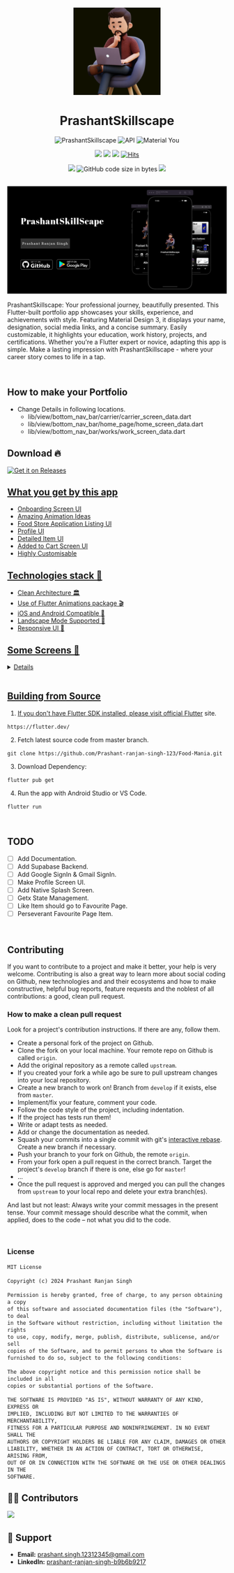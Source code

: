 <div align="center">
<br>
<img src="https://raw.githubusercontent.com/Prashant-ranjan-singh-123/PrashantSkillscape/main/android/app/src/main/ic_launcher-playstore.png" width="200" />

</div>

<h1 align="center">PrashantSkillscape</h1>


<p align="center">
  <img alt="PrashantSkillscape" src="https://img.shields.io/badge/PrashantSkillscape-00d1a7?style=for-the-badge&logo=flutter&logoColor=white"/>
  <img alt="API" src="https://img.shields.io/badge/Api%2024+-50f270?style=for-the-badge&logo=android&logoColor=black"/>
  <img alt="Material You" src="https://custom-icon-badges.demolab.com/badge/material%20you-lightblue?style=for-the-badge&logo=material-you&logoColor=333"/>
</p>

<p align="center">
  <a href="https://github.com/Prashant-ranjan-singh-123/PrashantSkillscape/releases"><img src="https://img.shields.io/github/v/release/Prashant-ranjan-singh-123/PrashantSkillscape?color=purple&include_prereleases&logo=github&style=for-the-badge"/></a>
  <a href="https://github.com/Prashant-ranjan-singh-123/PrashantSkillscape/stargazers"><img src="https://img.shields.io/github/stars/Prashant-ranjan-singh-123/PrashantSkillscape?color=ffff00&style=for-the-badge"/></a>
  <a href="https://github.com/Prashant-ranjan-singh-123/PrashantSkillscape/network/members"><img src="https://img.shields.io/github/forks/Prashant-ranjan-singh-123/PrashantSkillscape?style=for-the-badge"/></a>
  <a href="https://hits.sh/github.com/Prashant-ranjan-singh-123/PrashantSkillscape/"><img alt="Hits" src="https://hits.sh/github.com/Prashant-ranjan-singh-123/PrashantSkillscape.svg?style=for-the-badge&label=Views&extraCount=10&color=54856b"/></a>
</p>

<p align="center">
  <a href="https://github.com/Prashant-ranjan-singh-123/PrashantSkillscape/releases"><img src="https://img.shields.io/github/downloads/Prashant-ranjan-singh-123/PrashantSkillscape/total?color=orange&style=for-the-badge"/></a>
  <img alt="GitHub code size in bytes" src="https://img.shields.io/github/languages/code-size/Prashant-ranjan-singh-123/PrashantSkillscape?style=for-the-badge&color=ggff20">
  <a href="https://github.com/Prashant-ranjan-singh-123/PrashantSkillscape/graphs/contributors"><img src="https://img.shields.io/github/contributors-anon/Prashant-ranjan-singh-123/PrashantSkillscape?style=for-the-badge&color=ccdd56"/></a>
</p>

<br>


<img src="https://raw.githubusercontent.com/Prashant-ranjan-singh-123/PrashantSkillscape/main/readme_images/feature_graphic.png"/>

<p style="text-align: left; font-weight: normal;">PrashantSkillscape: Your professional journey, beautifully presented. This Flutter-built portfolio app showcases your skills, experience, and achievements with style. Featuring Material Design 3, it displays your name, designation, social media links, and a concise summary. Easily customizable, it highlights your education, work history, projects, and certifications. Whether you're a Flutter expert or novice, adapting this app is simple. Make a lasting impression with PrashantSkillscape - where your career story comes to life in a tap.</p>

<div>
<br>

## How to make your Portfolio

- Change Details in following locations.
  - lib/view/bottom_nav_bar/carrier/carrier_screen_data.dart
  - lib/view/bottom_nav_bar/home_page/home_screen_data.dart
  - lib/view/bottom_nav_bar/works/work_screen_data.dart

## Download 🔥
[<img src="https://raw.githubusercontent.com/flocke/andOTP/master/assets/badges/get-it-on-github.png" alt="Get it on Releases" height="80">](https://github.com/Prashant-ranjan-singh-123/Food-Mania/releases/download/apk-01/Food.Mania.apk)
<a href="https://apt.izzysoft.de/fdroid/index/apk/ru.aleshin.timeplanner" target="_blank">

## What you get by this app
- Onboarding Screen UI
- Amazing Animation Ideas
- Food Store Application Listing UI
- Profile UI
- Detailed Item UI
- Added to Cart Screen UI
- Highly Customisable

## Technologies stack 🚀
- Clean Architecture 🏛️
- Use of Flutter Animations package 🎬
- iOS and Android Compatible 📱
- Landscape Mode Supported 🌄
- Responsive UI 📱
  <br>

## Some Screens 📱
<details>
<table>
  <tr>
    <td><img src="https://raw.githubusercontent.com/Prashant-ranjan-singh-123/Food-Mania/main/readme_images/image_0.png" width="499dp"></td>
    <td><img src="https://raw.githubusercontent.com/Prashant-ranjan-singh-123/Food-Mania/main/readme_images/image_1.png" width="499dp"></td>
  <tr>
    <td><img src="https://raw.githubusercontent.com/Prashant-ranjan-singh-123/Food-Mania/main/readme_images/image_3.png" width="499dp"></td>
    <td><img src="https://raw.githubusercontent.com/Prashant-ranjan-singh-123/Food-Mania/main/readme_images/image_6.png" width="499dp"></td>
 </table>
</details>

<br>

## Building from Source

1. If you don't have Flutter SDK installed, please visit official [Flutter](https://flutter.dev/) site.
```
https://flutter.dev/
```

2. Fetch latest source code from master branch.
```
git clone https://github.com/Prashant-ranjan-singh-123/Food-Mania.git
```

3. Download Dependency:
```
flutter pub get
```

4. Run the app with Android Studio or VS Code.
```
flutter run
```

<br>

## TODO

- [ ] Add Documentation.
- [ ] Add Supabase Backend.
- [ ] Add Google SignIn & Gmail SignIn.
- [ ] Make Profile Screen UI.
- [ ] Add Native Splash Screen.
- [ ] Getx State Management.
- [ ] Like Item should go to Favourite Page.
- [ ] Perseverant Favourite Page Item.

<br>

## Contributing

If you want to contribute to a project and make it better, your help is very welcome. Contributing is also a great way to learn more about social coding on Github, new technologies and and their ecosystems and how to make constructive, helpful bug reports, feature requests and the noblest of all contributions: a good, clean pull request.

### How to make a clean pull request

Look for a project's contribution instructions. If there are any, follow them.

- Create a personal fork of the project on Github.
- Clone the fork on your local machine. Your remote repo on Github is called `origin`.
- Add the original repository as a remote called `upstream`.
- If you created your fork a while ago be sure to pull upstream changes into your local repository.
- Create a new branch to work on! Branch from `develop` if it exists, else from `master`.
- Implement/fix your feature, comment your code.
- Follow the code style of the project, including indentation.
- If the project has tests run them!
- Write or adapt tests as needed.
- Add or change the documentation as needed.
- Squash your commits into a single commit with git's [interactive rebase](https://help.github.com/articles/interactive-rebase). Create a new branch if necessary.
- Push your branch to your fork on Github, the remote `origin`.
- From your fork open a pull request in the correct branch. Target the project's `develop` branch if there is one, else go for `master`!
- ...
- Once the pull request is approved and merged you can pull the changes from `upstream` to your local repo and delete
  your extra branch(es).

And last but not least: Always write your commit messages in the present tense. Your commit message should describe what the commit, when applied, does to the code – not what you did to the code.


<br>

### License

```
MIT License

Copyright (c) 2024 Prashant Ranjan Singh

Permission is hereby granted, free of charge, to any person obtaining a copy
of this software and associated documentation files (the "Software"), to deal
in the Software without restriction, including without limitation the rights
to use, copy, modify, merge, publish, distribute, sublicense, and/or sell
copies of the Software, and to permit persons to whom the Software is
furnished to do so, subject to the following conditions:

The above copyright notice and this permission notice shall be included in all
copies or substantial portions of the Software.

THE SOFTWARE IS PROVIDED "AS IS", WITHOUT WARRANTY OF ANY KIND, EXPRESS OR
IMPLIED, INCLUDING BUT NOT LIMITED TO THE WARRANTIES OF MERCHANTABILITY,
FITNESS FOR A PARTICULAR PURPOSE AND NONINFRINGEMENT. IN NO EVENT SHALL THE
AUTHORS OR COPYRIGHT HOLDERS BE LIABLE FOR ANY CLAIM, DAMAGES OR OTHER
LIABILITY, WHETHER IN AN ACTION OF CONTRACT, TORT OR OTHERWISE, ARISING FROM,
OUT OF OR IN CONNECTION WITH THE SOFTWARE OR THE USE OR OTHER DEALINGS IN THE
SOFTWARE.
```

## 👨‍💻 Contributors

<a href='https://github.com/Prashant-ranjan-singh-123/Food-Mania/graphs/contributors'>
  <img src='https://contrib.rocks/image?repo=Prashant-ranjan-singh-123/Food-Mania' />
</a>

</div>

## 🙋 Support

- **Email:** [prashant.singh.12312345@gmail.com](https://mail.google.com/mail/u/?authuser=prashant.singh.12312345@gmail.com)
- **LinkedIn:** [prashant-ranjan-singh-b9b6b9217](https://www.linkedin.com/in/prashant-ranjan-singh-b9b6b9217/)
